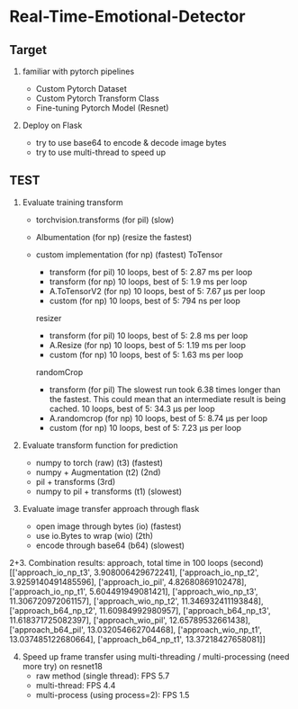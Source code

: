 # Real-Time-Emotional-Detector

## Target
1. familiar with pytorch pipelines
    * Custom Pytorch Dataset
    * Custom Pytorch Transform Class
    * Fine-tuning Pytorch Model (Resnet)

2. Deploy on Flask
    * try to use base64 to encode & decode image bytes
    * try to use multi-thread to speed up 
 
## TEST
1. Evaluate training transform
   * torchvision.transforms (for pil) (slow)
   * Albumentation (for np) (resize the fastest)
   * custom implementation (for np) (fastest)
      ToTensor
      - transform (for pil)
      10 loops, best of 5: 2.87 ms per loop
      - transform (for np)
      10 loops, best of 5: 1.9 ms per loop
      - A.ToTensorV2 (for np)
      10 loops, best of 5: 7.67 µs per loop
      - custom (for np)
      10 loops, best of 5: 794 ns per loop

      resizer
      - transform (for pil)
      10 loops, best of 5: 2.8 ms per loop
      - A.Resize (for np)
      10 loops, best of 5: 1.19 ms per loop
      - custom (for np)
      10 loops, best of 5: 1.63 ms per loop

      randomCrop
      - transform (for pil)
      The slowest run took 6.38 times longer than the fastest. This could mean that an intermediate result is being cached.
      10 loops, best of 5: 34.3 µs per loop
      - A.randomcrop (for np)
      10 loops, best of 5: 8.74 µs per loop
      - custom (for np)
      10 loops, best of 5: 7.23 µs per loop
      
3. Evaluate transform function for prediction
    * numpy to torch (raw) (t3) (fastest)
    * numpy + Augmentation (t2) (2nd)
    * pil + transforms (3rd)
    * numpy to pil + transforms (t1) (slowest)

3. Evaluate image transfer approach through flask
    * open image through bytes (io) (fastest)
    * use io.Bytes to wrap (wio) (2th)
    * encode through base64 (b64) (slowest)

2+3. Combination results: approach, total time in 100 loops (second)
      [['approach_io_np_t3', 3.908006429672241],
       ['approach_io_np_t2', 3.9259140491485596],
       ['approach_io_pil', 4.82680869102478],
       ['approach_io_np_t1', 5.604491949081421],
       ['approach_wio_np_t3', 11.306720972061157],
       ['approach_wio_np_t2', 11.346932411193848],
       ['approach_b64_np_t2', 11.60984992980957],
       ['approach_b64_np_t3', 11.618371725082397],
       ['approach_wio_pil', 12.65789532661438],
       ['approach_b64_pil', 13.032054662704468],
       ['approach_wio_np_t1', 13.037485122680664],
       ['approach_b64_np_t1', 13.37218427658081]]
       
4. Speed up frame transfer using multi-threading / multi-processing (need more try) on resnet18
    * raw method (single thread): FPS 5.7
    * multi-thread: FPS 4.4
    * multi-process (using process=2): FPS 1.5
